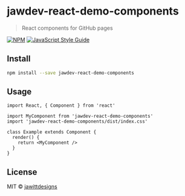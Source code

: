 # jawdev-react-demo-components

> React components for GitHub pages

[![NPM](https://img.shields.io/npm/v/jawdev-react-demo-components.svg)](https://www.npmjs.com/package/jawdev-react-demo-components) [![JavaScript Style Guide](https://img.shields.io/badge/code_style-standard-brightgreen.svg)](https://standardjs.com)

## Install

```bash
npm install --save jawdev-react-demo-components
```

## Usage

```tsx
import React, { Component } from 'react'

import MyComponent from 'jawdev-react-demo-components'
import 'jawdev-react-demo-components/dist/index.css'

class Example extends Component {
  render() {
    return <MyComponent />
  }
}
```

## License

MIT © [jawittdesigns](https://github.com/jawittdesigns)
